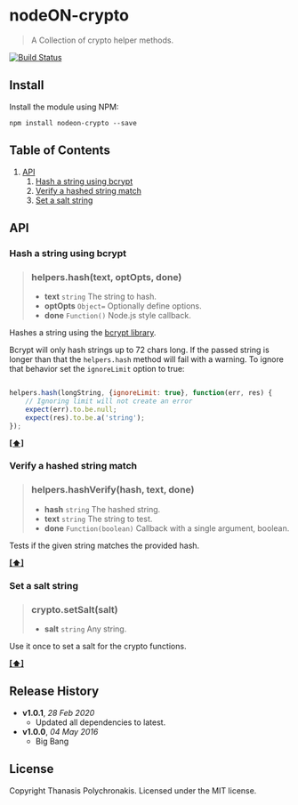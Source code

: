 # nodeON-crypto

> A Collection of crypto helper methods.

[![Build Status](https://secure.travis-ci.org/thanpolas/nodeOn-crypto.png?branch=master)](http://travis-ci.org/thanpolas/nodeOn-crypto)

## Install

Install the module using NPM:

```
npm install nodeon-crypto --save
```

## <a name='TOC'>Table of Contents</a>

1. [API](#api)
    1. [Hash a string using bcrypt](#hash)
    1. [Verify a hashed string match](#hashVerify)
    1. [Set a salt string](#setSalt)

## API

### <a name='hash'>Hash a string using bcrypt</a>

> ### helpers.hash(text, optOpts, done)
>
>    * **text** `string` The string to hash.
>    * **optOpts** `Object=` Optionally define options.
>    * **done** `Function()` Node.js style callback.
>

Hashes a string using the [bcrypt library](https://github.com/ncb000gt/node.bcrypt.js/).

Bcrypt will only hash strings up to 72 chars long. If the passed string is longer than that the `helpers.hash` method will fail with a warning. To ignore that behavior set the `ignoreLimit` option to true:

```js

helpers.hash(longString, {ignoreLimit: true}, function(err, res) {
    // Ignoring limit will not create an error
    expect(err).to.be.null;
    expect(res).to.be.a('string');
});

```

**[[⬆]](#TOC)**


### <a name='hashVerify'>Verify a hashed string match</a>

> ### helpers.hashVerify(hash, text, done)
>
>    * **hash** `string` The hashed string.
>    * **text** `string` The string to test.
>    * **done** `Function(boolean)` Callback with a single argument, boolean.
>

Tests if the given string matches the provided hash.

**[[⬆]](#TOC)**

### <a name='setSalt'>Set a salt string</a>

> ### crypto.setSalt(salt)
>
>    * **salt** `string` Any string.

Use it once to set a salt for the crypto functions.

**[[⬆]](#TOC)**

## Release History

- **v1.0.1**, *28 Feb 2020*
    - Updated all dependencies to latest.
- **v1.0.0**, *04 May 2016*
    - Big Bang

## License

Copyright Thanasis Polychronakis. Licensed under the MIT license.
